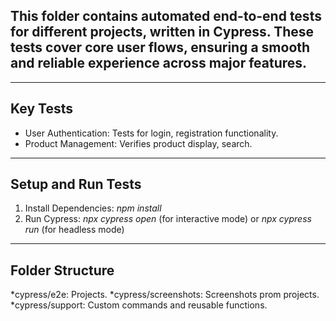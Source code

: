 ## This folder contains automated end-to-end tests for different projects, written in Cypress. These tests cover core user flows, ensuring a smooth and reliable experience across major features.
------------------------------------------------------------------------------------------------------------------------------------------------------------------------------------------------
## Key Tests

* User Authentication: Tests for login, registration functionality.
* Product Management: Verifies product display, search.
--------------------------------------------------------------------------------------------------------
## Setup and Run Tests

1. Install Dependencies: *npm install*
2. Run Cypress: *npx cypress open* (for interactive mode) or *npx cypress run* (for headless mode)
--------------------------------------------------------------------------------------------------------

## Folder Structure

*cypress/e2e: Projects.
*cypress/screenshots: Screenshots prom projects.
*cypress/support: Custom commands and reusable functions.
